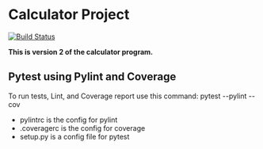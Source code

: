 # Calculator Project
[![Build Status](https://app.travis-ci.com/sagedemage/calc_v2.svg?branch=main)](https://app.travis-ci.com/sagedemage/calc_v2.svg?branch=main)

**This is version 2 of the calculator program.**

## Pytest using Pylint and Coverage
To run tests, Lint, and Coverage report use this command:
pytest  --pylint --cov
* pylintrc is the config for pylint
* .coveragerc is the config for coverage 
* setup.py is a config file for pytest